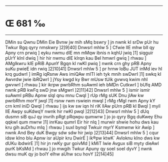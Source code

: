 ___
# Œ 681 ‰
---
DMin su Qwnu DMin Eie Bvnw jw mih sMq bswry ] jn nwnk kI srDw pUr hu
Twkur Bgq qyry nmskwry ]2]9]40] DnwsrI mhlw 5 ] Cfwie lIE mhw
blI qy Apny crn prwiq ] eyku nwmu dIE mn mMqw ibnis n kqhU jwiq
]1] siqguir pUrY kInI dwiq ] hir hir nwmu dIE kIrqn kau BeI hmwrI
gwiq ] rhwau ] AMgIkwru kIE pRiB ApunY Bgqn kI rwKI pwiq ] nwnk
crn ghy pRB Apny suKu pwieE idn rwiq ]2]10]41] DnwsrI mhlw 5 ]
pr hrnw loBu JUT inMd iev hI krq gudwrI ] imRg iqRsnw Aws imiQAw
mITI ieh tyk mnih swDwrI ]1] swkq kI Awvrdw jwie ibRQwrI ] jYsy
kwgd ky Bwr mUsw tUik gvwvq kwim nhI gwvwrI ] rhwau ] kir ikrpw
pwrbRhm suAwmI ieh bMDn CutkwrI ] bUfq AMD nwnk pRB kwFq swD jnw
sMgwrI ]2]11]42] DnwsrI mhlw 5 ] ismir ismir suAwmI pRBu Apnw
sIql qnu mnu CwqI ] rUp rMg sUK Dnu jIAw kw pwrbRhm morY jwqI ]1]
rsnw rwm rswiein mwqI ] rMg rMgI rwm Apny kY crn kml iniD QwqI ]
rhwau ] ijs kw sw iqn hI riK lIAw pUrn pRB kI BwqI ] myil lIE Awpy
suKdwqY nwnk hir rwKI pwqI ]2]12]43] DnwsrI mhlw 5 ] dUq dusmn
siB quJ qy invrih pRgt pRqwpu qumwrw ] jo jo qyry Bgq duKwey Ehu qqkwl
qum mwrw ]1] inrKau qumrI Eir hir nIq ] murwir shwie hohu dws kau
kru gih auDrhu mIq ] rhwau ] suxI bynqI Twkuir myrY Ksmwnw kir Awip
] nwnk And Bey duK Bwgy sdw sdw hir jwip ]2]13]44] DnwsrI
mhlw 5 ] cqur idsw kIno blu Apnw isr aUpir kru DwirE ] ik®pw ktwK´
Avloknu kIno dws kw dUKu ibdwirE ]1] hir jn rwKy gur goivMd ] kMiT
lwie Avgux siB myty dieAwl purK bKsMd ] rhwau ] jo mwgih Twkur
Apuny qy soeI soeI dyvY ] nwnk dwsu muK qy jo bolY eIhw aUhw scu hovY
]2]14]45]
####
